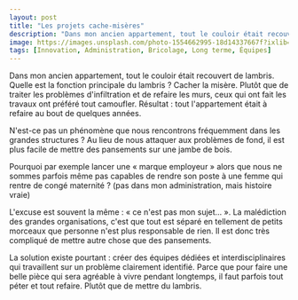 ```yaml
---
layout: post
title: "Les projets cache-misères"
description: "Dans mon ancien appartement, tout le couloir était recouvert de lambris. Quelle est la fonction principale du lambris ? Cacher la misère. Plutôt que de traiter les problèmes d'infiltration et de refaire les murs, ceux qui ont fait les travaux ont préféré tout camoufler."
image: https://images.unsplash.com/photo-1554662995-18d14337667f?ixlib=rb-1.2.1&ixid=eyJhcHBfaWQiOjEyMDd9&auto=format&fit=crop&w=2100&q=80
tags: [Innovation, Administration, Bricolage, Long terme, Équipes]
---
```


Dans mon ancien appartement, tout le couloir était recouvert de lambris. Quelle est la fonction principale du lambris ? Cacher la misère. Plutôt que de traiter les problèmes d'infiltration et de refaire les murs, ceux qui ont fait les travaux ont préféré tout camoufler. Résultat : tout l'appartement était à refaire au bout de quelques années.

N'est-ce pas un phénomène que nous rencontrons fréquemment dans les grandes structures ? Au lieu de nous attaquer aux problèmes de fond, il est plus facile de mettre des pansements sur une jambe de bois.

Pourquoi par exemple lancer une « marque employeur » alors que nous ne sommes parfois même pas capables de rendre son poste à une femme qui rentre de congé maternité ? (pas dans mon administration, mais histoire vraie)

L'excuse est souvent la même : « ce n'est pas mon sujet… ». La malédiction des grandes organisations, c'est que tout est séparé en tellement de petits morceaux que personne n'est plus responsable de rien. Il est donc très compliqué de mettre autre chose que des pansements.

La solution existe pourtant : créer des équipes dédiées et interdisciplinaires qui travaillent sur un problème clairement identifié. Parce que pour faire une belle pièce qui sera agréable à vivre pendant longtemps, il faut parfois tout péter et tout refaire. Plutôt que de mettre du lambris.

